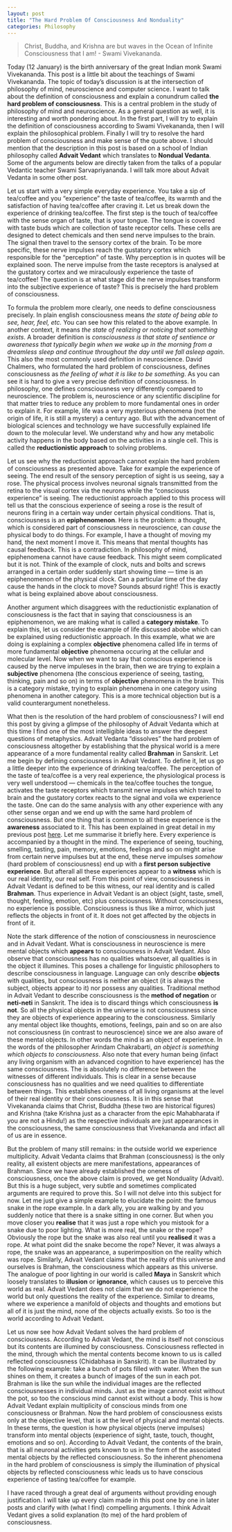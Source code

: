 ```yaml
---
layout: post
title: "The Hard Problem Of Consciousness And Nonduality"
categories: Philosophy
---
```

> Christ, Buddha, and Krishna are but waves in the Ocean of Infinite Consciousness that I am! - Swami Vivekananda.

Today (12 January) is the birth anniversary of the great Indian monk Swami Vivekananda. This post is a little bit about the teachings of Swami Vivekananda. The topic of today’s discussion is at the intersection of philosophy of mind, neuroscience and computer science. I want to talk about the definition of consciousness and explain a conundrum called **the hard problem of consciousness**. This is a central problem in the study of philosophy of mind and neuroscience. As a general question as well, it is interesting and worth pondering about. In the first part, I will try to explain the definition of consciousness according to Swami Vivekananda, then I will explain the philosophical problem. Finally I will try to resolve the hard problem of consciousness and make sense of the quote above. I should mention that the description in this post is based on a school of Indian philosophy called **Advait Vedant** which translates to **Nondual Vedanta**. Some of the arguments below are directly taken from the talks of a popular Vedantic teacher Swami Sarvapriyananda. I will talk more about Advait Vedanta in some other post. 

Let us start with a very simple everyday experience. You take a sip of tea/coffee and you “experience” the taste of tea/coffee, its warmth and the satisfaction of having tea/coffee after craving it. Let us break down the experience of drinking tea/coffee. The first step is the touch of tea/coffee with the sense organ of taste, that is your tongue. The tongue is covered with taste buds which are collection of taste receptor cells. These cells are designed to detect chemicals and then send nerve impulses to the brain. The signal then travel to the sensory cortex of the brain. To be more specific, these nerve impulses reach the gustatory cortex which responsible for the “perception” of taste. Why perception is in quotes will be explained soon. The nerve impulse from the taste receptors is analysed at the gustatory cortex and we miraculously experience the taste of tea/coffee! The question is at what stage did the nerve impulses transform into the subjective experience of taste? This is precisely the hard problem of consciousness. 

To formula the problem more clearly, one needs to define consciousness precisely. In plain english consciousness means _the state of being able to see, hear, feel, etc._ You can see how this related to the above example. In another context, it means _the state of realizing or noticing that something exists_. A broader definition is _consciousness is that state of sentience or awareness that typically begin when we wake up in the morning from a dreamless sleep and continue throughout the day until we fall asleep again_. This also the most commonly used definition in neuroscience.  David Chalmers, who formulated the hard problem of consciousness, defines consciousness as _the feeling of what it is like to be something_. As you can see it is hard to give a very precise definition of consciousness. In philosophy, one defines consciousness very differently compared to neuroscience. The problem is, neuroscience or any scientific discipline for that matter tries to reduce any problem to more fundamental ones in order to explain it. For example, life was a very mysterious phenomena (not the origin of life, it is still a mystery) a century ago. But with the advancement of biological sciences and technology we have successfully explained life down to the molecular level. We understand why and how any metabolic activity happens in the body based on the activities in a single cell. This is called the **reductionistic approach** to solving problems.
 
Let us see why the reductionist approach cannot explain the hard problem of consciousness as presented above. Take for example the experience of seeing. The end result of the sensory perception of sight is us seeing, say a rose. The physical process involves neuronal signals transmitted from the retina to the visual cortex via the neurons while the “consciouss experience” is seeing. The reductionist approach applied to this process will tell us that the conscious experience of seeing a rose is the result of neurons firing in a certain way under certain physical conditions. That is, consciousness is an **epiphenomenon**. Here is the problem: a thought, which is considered part of consciousness in neuroscience, can _cause_ the physical body to do things. For example, I have a thought of moving my hand, the next moment I move it. This means that mental thoughts has causal feedback. This is a contradiction. In philosophy of mind, epiphenomena cannot have cause feedback. This might seem complicated but it is not. Think of the example of clock, nuts and bolts and screws arranged in a certain order suddenly start showing time — time is an epiphenomenon of the physical clock. Can a particular time of the day cause the hands in the clock to move? Sounds absurd right! This is exactly what is being explained above about consciousness. 

Another argument which disaggrees with the reductionistic explanation of consciousness is the fact that in saying that consciousness is an epiphenomenon, we are making what is called a **category mistake**. To explain this, let us consider the example of life discussed abobe which can be explained using reductionistic approach. In this example, what we are doing is explaining a complex **objective** phenomena called life in terms of more fundamental **objective** phenomena occuring at the cellular and molecular level. Now when we want to say that conscious experience is caused by the nerve impuleses in the brain, then we are trying to explain a **subjective** phenomena (the conscious experience of seeing, tasting, thinking, pain and so on) in terms of **objective** phenomena in the brain. This is a category mistake, trying to explain phenomena in one category using phenomena in another category. This is a more technical objection but is a valid counterargument nonetheless.

What then is the resolution of the hard problem of consciousness? I will end this post by giving a glimpse of the philosophy of Advait Vedanta which at this time I find one of the most intelligible ideas to answer the deepest questions of metaphysics. Advait Vedanta “dissolves” the hard problem of consciousness altogether by establishing that the physical world is a mere appearance of a more fundamental reality called **Brahman** in Sanskrit. Let me begin by defining consciousness in Advait Vedant. To define it, let us go a little deeper into the experience of drinking tea/coffee. The perception of the taste of tea/coffee is a very real experience, the physiological process is very well understood — chemicals in the tea/coffee touches the tongue, activates the taste receptors which transmit nerve impulses which travel to brain and the gustatory cortex reacts to the signal and voila we experience the taste. One can do the same analysis with any other experience with any other sense organ and we end up with the same hard problem of consciousness. But one thing that is common to all these experience is the **awareness** associated to it. This has been explained in great detail in my previous post [here](https://ranveer14.github.io/philosophy/2021/05/21/who-am-I/). Let me summarise it briefly here. Every experience is accompanied by a thought in the mind. The experience of seeing, touching, smelling, tasting, pain, memory, emotions, feelings and so on might arise from certain nerve impulses but at the end, these nerve impulses _somehow_ (hard problem of consciousness) end up with a **first person subjective experience**. But afterall all these experiences appear to a **witness** which is our real identity, our real self.  From this point of view, consciousness in Advait Vedant is defined to be this witness, our real identity and is called **Brahman**. Thus experience in Advait Vedant is an object (sight, taste, smell, thought, feeling, emotion, etc) plus consciousness. Without consciousness, no experience is possible. Consciousness is thus like a mirror, which just reflects the objects in front of it. It does not get affected by the objects in front of it. 

Note the stark difference of the notion of consciousness in neuroscience and in Advait Vedant. What is consciousness in neuroscience is mere mental objects which **appears** to consciousness in Advait Vedant. Also observe that consciousness has no qualities whatsoever, all qualities is in the object it illumines. This poses a challenge for linguistic philosophers to describe consciousness in language. Language can only describe **objects** with qualities, but consciousness is neither an object (it is always the subject, objects appear to it) nor possess any qualities. Traditional method in Advait Vedant to describe consciousness is the **method of negation** or **neti-neti** in Sanskrit. The idea is to discard things which consciousness **is not**. So all the physical objects in the universe is not consciousness since they are objects of experience appearing to the consciousness. Similarly any mental object like thoughts, emotions, feelings, pain and so on are also not consciousness (in contrast to neuroscience) since we are also aware of these mental objects. In other words the mind is an object of experience. In the words of the philosopher Arindam Chakrabarti, _an object is something which objects to consciousness_. Also note that every human being (infact any living organism with an advanced cognition to have experience) has the same consciousness. The is absolutely no difference between the witnesses of different individuals. This is clear in a sense because consciousness has no qualities and we need qualities to differentiate between things. This establishes oneness of all living organisms at the level of their real identity or their consciousness. It is in this sense that Vivekananda claims that Christ, Buddha (these two are historical figures) and Krishna (take Krishna just as a character from the epic Mahabharata if you are not a Hindu!) as the respective individuals are just appearances in the consciousness, the same consciousness that Vivekananda and infact all of us are in essence. 

But the problem of many still remains: in the outside world we experience multiplicity. Advait Vedanta claims that Brahman (consciousness) is the only reality, all existent objects are mere manifestations, appearances of Brahman. Since we have already established the oneness of consciousness, once the above claim is proved, we get Nonduality (Advait). But this is a huge subject, very subtle and sometimes complicated arguments are required to prove this. So I will not delve into this subject for now. Let me just give a simple example to elucidate the point: the famous snake in the rope example. In a dark ally, you are walking by and you suddenly notice that there is a snake sitting in one corner. But when you move closer you **realise** that it was just a rope which you mistook for a snake due to poor lighting. What is more real, the snake or the rope? Obviously the rope but the snake was also real until you **realised** it was a rope. At what point did the snake become the rope? Never, it was always a rope, the snake was an appearance, a superimposition on the reality which was rope. Similarly, Advait Vedant claims that the reality of this universe and ourselves is Brahman, the consciousness which appears as this universe. The analogue of poor lighting in our world is called **Maya** in Sanskrit which loosely translates to **illusion** or **ignorance**, which causes us to perceive this world as real. Advait Vedant does not claim that we do not experience the world but only questions the reality of the experience. Similar to dreams, where we experience a manifold of objects and thoughts and emotions but all of it is just the mind, none of the objects actually exists. So too is the world according to Advait Vedant.       

Let us now see how Advait Vedant solves the hard problem of consciousness. According to Advait Vedant, the mind is itself not conscious but its contents are illumined by consciousness. Consciousness reflected in the mind, through which the mental contents become known to us is called reflected consciousness (Chidabhasa in Sanskrit). It can be illustrated by the following example: take a bunch of pots filled with water. When the sun shines on them, it creates a bunch of images of the sun in each pot. Brahman is like the sun while the individual images are the reflected consciousnesses in individual minds. Just as the image cannot exist without the pot, so too the conscious mind cannot exist without a body. This is how Advait Vedant explain multiplicity of conscious minds from one consciousness or Brahman. Now the hard problem of consciousness exists only at the objective level, that is at the level of physical and mental objects. In these terms, the question is how physical objects (nerve impulses) transform into mental objects (experience of sight, taste, touch, thought, emotions and so on). According to Advait Vedant, the contents of the brain, that is all neuronal activities gets known to us in the form of the associated mental objects by the reflected consciousness. So the inherent phenomena in the hard problem of consciousness is simply the illumination of physical objects by reflected consciousness whic leads us to have conscious experience of tasting tea/coffee for example. 

I have raced through a great deal of arguments without providing enough justification. I will take up every claim made in this post one by one in later posts and clarify with (what I find) compelling arguments. I think Advait Vedant gives a solid explanation (to me) of the hard problem of consciousness.








  
 

   

